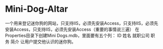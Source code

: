 # Mini-Dog-Altar
一个用来登记迷你狗的网站，只支持IIS，必须先安装Access，只支持IIS，必须先安装Access，只支持IIS，必须先安装Access（重要的事情说三遍）
在Properties目录下创建Mini Dogs.mdb，里面要有五个列：
ID 姓名 就职公司 职务 简介
让用户提交他认识的迷你狗。
